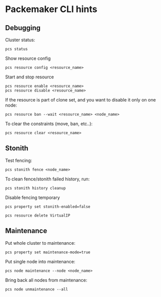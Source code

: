 # Packemaker CLI hints

## Debugging

Cluster status:

```
pcs status
```

Show resource config

```
pcs resource config <resource_name>
```

Start and stop resource

```
pcs resource enable <resource_name>
pcs resource disable <resource_name>
```

If the resource is part of clone set, and you want to disable it only on one node:

```
pcs resource ban --wait <resource_name> <node_name>
```

To clear the constraints (move, ban, etc..):

```
pcs resource clear <resource_name>
```

## Stonith

Test fencing:

```
pcs stonith fence <node_name>
```

To clean fence/stonith failed history, run:

```
pcs stonith history cleanup
```

Disable fencing temporary

```
pcs property set stonith-enabled=false
```

```
pcs resource delete VirtualIP
```

## Maintenance

Put whole cluster to maintenance:

```
pcs property set maintenance-mode=true
```

Put single node into maintenance:

```
pcs node maintenance --node <node_name>
```

Bring back all nodes from maintenance:

```
pcs node unmaintenance --all
```

